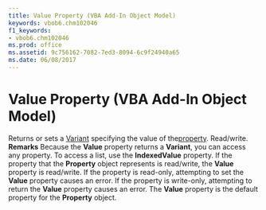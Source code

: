 ```yaml
---
title: Value Property (VBA Add-In Object Model)
keywords: vbob6.chm102046
f1_keywords:
- vbob6.chm102046
ms.prod: office
ms.assetid: 9c756162-7082-7ed3-8094-6c9f24940a65
ms.date: 06/08/2017
---
```



# Value Property (VBA Add-In Object Model)



Returns or sets a [Variant](vbe-glossary.md) specifying the value of the[property](vbe-glossary.md). Read/write.
 **Remarks**
Because the  **Value** property returns a **Variant**, you can access any property. To access a list, use the **IndexedValue** property.
If the property that the  **Property** object represents is read/write, the **Value** property is read/write. If the property is read-only, attempting to set the **Value** property causes an error. If the property is write-only, attempting to return the **Value** property causes an error.
The  **Value** property is the default property for the **Property** object.

